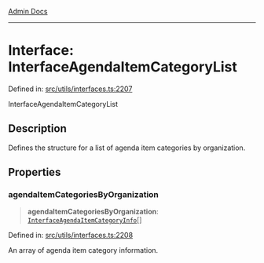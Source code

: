 [Admin Docs](/)

***

# Interface: InterfaceAgendaItemCategoryList

Defined in: [src/utils/interfaces.ts:2207](https://github.com/PalisadoesFoundation/talawa-admin/blob/main/src/utils/interfaces.ts#L2207)

InterfaceAgendaItemCategoryList

## Description

Defines the structure for a list of agenda item categories by organization.

## Properties

### agendaItemCategoriesByOrganization

> **agendaItemCategoriesByOrganization**: [`InterfaceAgendaItemCategoryInfo`](utils\interfaces\README\interfaces\InterfaceAgendaItemCategoryInfo.md)[]

Defined in: [src/utils/interfaces.ts:2208](https://github.com/PalisadoesFoundation/talawa-admin/blob/main/src/utils/interfaces.ts#L2208)

An array of agenda item category information.
